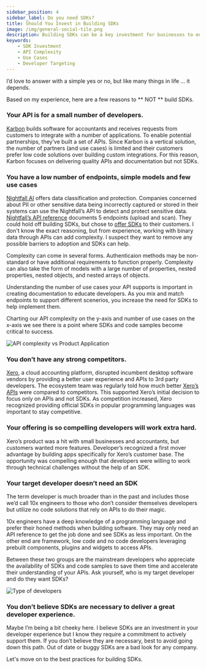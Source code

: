 ```yaml
---
sidebar_position: 4
sidebar_label: Do you need SDKs?
title: Should You Invest in Building SDKs
image: /img/general-social-tile.png
description: Building SDKs can be a key investment for businesses to engage developers & keep them up-to-date with the latest features. Consider API complexity, use cases & target developers before investing.
keywords: 
    - SDK Investment
    - API Complexity
    - Use Cases
    - Developer Targeting
---
```


I’d love to answer with a simple yes or no, but like many things in life … it depends.

Based on my experience, here are a few reasons to ** NOT ** build SDKs.

### Your API is for a small number of developers.

[Karbon](https://developers.karbonhq.com/) builds software for accountants and receives requests from customers to integrate with a number of applications. To enable potential partnerships, they’ve built a set of APIs. Since Karbon is a vertical solution, the number of partners (and use cases) is limited and their customers prefer low code solutions over building custom integrations. For this reason, Karbon focuses on delivering quality APIs and documentation but not SDKs.

### You have a low number of endpoints, simple models and few use cases

[Nightfall AI](https://www.nightfall.ai/) offers data classification and protection. Companies concerned about PII or other sensitive data being incorrectly captured or stored in their systems can use the Nightfall’s API to detect and protect sensitive data. [Nightfall’s API reference](https://docs.nightfall.ai/reference/scanpayloadv3) documents 5 endpoints (upload and scan). They could hold off building SDKs, but chose to [offer SDKs](https://docs.nightfall.ai/docs/intro-nightfall-sdks) to their customers. I don't know the exact reasoning, but from experience, working with binary data through APIs can add complexity. I suspect they want to remove any possible barriers to adoption and SDKs can help.

Complexity can come in several forms. Authenticaion methods may be non-standard or have additional requirements to function properly. Complexity can also take the form of models with a large number of properties, nested properties, nested objects, and nested arrays of objects. 

Understanding the number of use cases your API supports is important in creating documentation to educate developers. As you mix and match endpoints to support different scenerios, you increase the need for SDKs to help implement them.

Charting our API complexity on the y-axis and number of use cases on the x-axis we see there is a point where SDKs and code samples become critical to success.

![API complexity vs Product Application](/img/complexity-vs-application.png)

### You don’t have any strong competitors.

[Xero](https://www.xero.com), a cloud accounting platform, disrupted incumbent desktop software vendors by providing a better user experience and APIs to 3rd party developers. The ecosystem team was regularly told how much better [Xero’s APIs](https://developer.xero.com) were compared to competitors. This supported Xero’s initial decision to focus only on APIs and not SDKs. As competition increased, Xero recognized providing official SDKs in popular programming languages was important to stay competitive.

### Your offering is so compelling developers will work extra hard.

Xero’s product was a hit with small businesses and accountants, but customers wanted more features. Developer’s recognized a first mover advantage by building apps specifically for Xero’s customer base. The opportunity was compelling enough that developers were willing to work through technical challenges without the help of an SDK.

### Your target developer doesn’t need an SDK

The term developer is much broader than in the past and includes those we’d call 10x engineers to those who don’t consider themselves developers but utilize no code solutions that rely on APIs to do their magic. 

10x engineers have a deep knowledge of a programming language and prefer their honed methods when building software. They may only need an API reference to get the job done and see SDKs as less important. On the other end are framework, low code and no code developers leveraging prebuilt components, plugins and widgets to access APIs. 

Between these two groups are the mainstream developers who appreciate the availability of SDKs and code samples to save them time and accelerate their understanding of your APIs.  Ask yourself, who is my target developer and do they want SDKs?  

![Type of developers](/img/types-of-developers.png)

### You don’t believe SDKs are necessary to deliver a great developer experience.

Maybe I’m being a bit cheeky here. I believe SDKs are an investment in your developer experience but I know they require a commitment to actively support them. If you don’t believe they are necessary, best to avoid going down this path. Out of date or buggy SDKs are a bad look for any company.

Let's move on to the best practices for building SDKs.